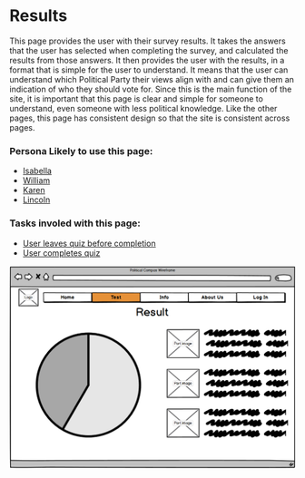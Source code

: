 # Results

This page provides the user with their survey results. It takes the answers that the user has selected when completing the survey, and calculated the results from those answers. It then provides the user with the results, in a format that is simple for the user to understand. It means that the user can understand which Political Party their views align with and can give them an indication of who they should vote for. Since this is the main function of the site, it is important that this page is clear and simple for someone to understand, even someone with less political knowledge. Like the other pages, this page has consistent design so that the site is consistent across pages. 

### Persona Likely to use this page:
- [Isabella](Personas/Isabella.md)<br>
- [William](Personas/William.md)<br>
- [Karen](Personas/Karen.md)<br>
- [Lincoln](Personas/Lincoln.md)<br>

### Tasks involed with this page:
- [User leaves quiz before completion](Scenarios/leavesMidSurvey.md)<br>
- [User completes quiz](Scenarios/takeSurvey.md)<br>


![alt text](Designs/Prototype_Design/Results_Page.png "Results Page")